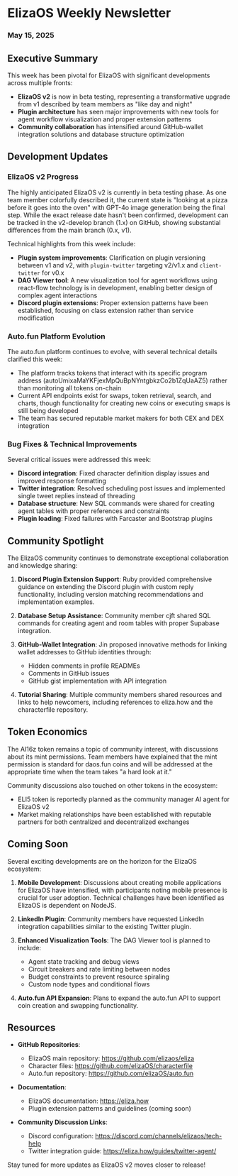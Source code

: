 # ElizaOS Weekly Newsletter
### May 15, 2025

## Executive Summary

This week has been pivotal for ElizaOS with significant developments across multiple fronts:

- **ElizaOS v2** is now in beta testing, representing a transformative upgrade from v1 described by team members as "like day and night"
- **Plugin architecture** has seen major improvements with new tools for agent workflow visualization and proper extension patterns
- **Community collaboration** has intensified around GitHub-wallet integration solutions and database structure optimization

## Development Updates

### ElizaOS v2 Progress
The highly anticipated ElizaOS v2 is currently in beta testing phase. As one team member colorfully described it, the current state is "looking at a pizza before it goes into the oven" with GPT-4o image generation being the final step. While the exact release date hasn't been confirmed, development can be tracked in the v2-develop branch (1.x) on GitHub, showing substantial differences from the main branch (0.x, v1).

Technical highlights from this week include:

- **Plugin system improvements**: Clarification on plugin versioning between v1 and v2, with `plugin-twitter` targeting v2/v1.x and `client-twitter` for v0.x
- **DAG Viewer tool**: A new visualization tool for agent workflows using react-flow technology is in development, enabling better design of complex agent interactions
- **Discord plugin extensions**: Proper extension patterns have been established, focusing on class extension rather than service modification

### Auto.fun Platform Evolution
The auto.fun platform continues to evolve, with several technical details clarified this week:

- The platform tracks tokens that interact with its specific program address (autoUmixaMaYKFjexMpQuBpNYntgbkzCo2b1ZqUaAZ5) rather than monitoring all tokens on-chain
- Current API endpoints exist for swaps, token retrieval, search, and charts, though functionality for creating new coins or executing swaps is still being developed
- The team has secured reputable market makers for both CEX and DEX integration

### Bug Fixes & Technical Improvements
Several critical issues were addressed this week:

- **Discord integration**: Fixed character definition display issues and improved response formatting
- **Twitter integration**: Resolved scheduling post issues and implemented single tweet replies instead of threading
- **Database structure**: New SQL commands were shared for creating agent tables with proper references and constraints
- **Plugin loading**: Fixed failures with Farcaster and Bootstrap plugins

## Community Spotlight

The ElizaOS community continues to demonstrate exceptional collaboration and knowledge sharing:

1. **Discord Plugin Extension Support**: Ruby provided comprehensive guidance on extending the Discord plugin with custom reply functionality, including version matching recommendations and implementation examples.

2. **Database Setup Assistance**: Community member cjft shared SQL commands for creating agent and room tables with proper Supabase integration.

3. **GitHub-Wallet Integration**: Jin proposed innovative methods for linking wallet addresses to GitHub identities through:
   - Hidden comments in profile READMEs
   - Comments in GitHub issues
   - GitHub gist implementation with API integration

4. **Tutorial Sharing**: Multiple community members shared resources and links to help newcomers, including references to eliza.how and the characterfile repository.

## Token Economics

The AI16z token remains a topic of community interest, with discussions about its mint permissions. Team members have explained that the mint permission is standard for daos.fun coins and will be addressed at the appropriate time when the team takes "a hard look at it."

Community discussions also touched on other tokens in the ecosystem:
- ELI5 token is reportedly planned as the community manager AI agent for ElizaOS v2
- Market making relationships have been established with reputable partners for both centralized and decentralized exchanges

## Coming Soon

Several exciting developments are on the horizon for the ElizaOS ecosystem:

1. **Mobile Development**: Discussions about creating mobile applications for ElizaOS have intensified, with participants noting mobile presence is crucial for user adoption. Technical challenges have been identified as ElizaOS is dependent on NodeJS.

2. **LinkedIn Plugin**: Community members have requested LinkedIn integration capabilities similar to the existing Twitter plugin.

3. **Enhanced Visualization Tools**: The DAG Viewer tool is planned to include:
   - Agent state tracking and debug views
   - Circuit breakers and rate limiting between nodes
   - Budget constraints to prevent resource spiraling
   - Custom node types and conditional flows

4. **Auto.fun API Expansion**: Plans to expand the auto.fun API to support coin creation and swapping functionality.

## Resources

- **GitHub Repositories**:
  - ElizaOS main repository: https://github.com/elizaos/eliza
  - Character files: https://github.com/elizaOS/characterfile
  - Auto.fun repository: https://github.com/elizaOS/auto.fun

- **Documentation**:
  - ElizaOS documentation: https://eliza.how
  - Plugin extension patterns and guidelines (coming soon)

- **Community Discussion Links**:
  - Discord configuration: https://discord.com/channels/elizaos/tech-help
  - Twitter integration guide: https://eliza.how/guides/twitter-agent/

Stay tuned for more updates as ElizaOS v2 moves closer to release!